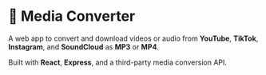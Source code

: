 # 🎵 Media Converter

A web app to convert and download videos or audio from **YouTube**, **TikTok**, **Instagram**, and **SoundCloud** as **MP3** or **MP4**.

Built with **React**, **Express**, and a third-party media conversion API.
